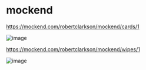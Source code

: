 # mockend

https://mockend.com/robertclarkson/mockend/cards/1

![image](https://user-images.githubusercontent.com/3826238/202067311-d655a8b6-d9a7-4f59-9ebe-cdb05879e0c1.png)


https://mockend.com/robertclarkson/mockend/wipes/1

![image](https://user-images.githubusercontent.com/3826238/202386309-c2b1ec8f-eaee-413b-8617-9157c0a76408.png)


